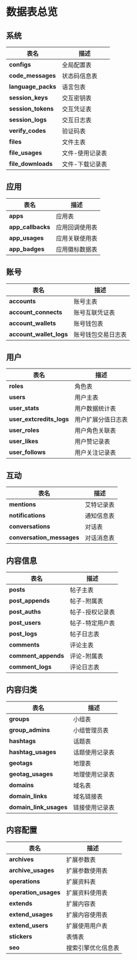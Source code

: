 # 数据表总览

## 系统

| 表名 | 描述 |
| --- | --- |
| **configs** | 全局配置表 |
| **code_messages** | 状态码信息表 |
| **language_packs** | 语言包表 |
| **session_keys** | 交互密钥表 |
| **session_tokens** | 交互凭证表 |
| **session_logs** | 交互日志表 |
| **verify_codes** | 验证码表 |
| **files** | 文件主表 |
| **file_usages** | 文件-使用记录表 |
| **file_downloads** | 文件-下载记录表 |

## 应用

| 表名 | 描述 |
| --- | --- |
| **apps** | 应用表 |
| **app_callbacks** | 应用回调使用表 |
| **app_usages** | 应用关联使用表 |
| **app_badges** | 应用徽标数据表 |

## 账号

| 表名 | 描述 |
| --- | --- |
| **accounts** | 账号主表 |
| **account_connects** | 账号互联凭证表 |
| **account_wallets** | 账号钱包表 |
| **account_wallet_logs** | 账号钱包交易日志表 |

## 用户

| 表名 | 描述 |
| --- | --- |
| **roles** | 角色表 |
| **users** | 用户主表 |
| **user_stats** | 用户数据统计表 |
| **user_extcredits_logs** | 用户扩展分值日志表 |
| **user_roles** | 用户角色关联表 |
| **user_likes** | 用户赞记录表 |
| **user_follows** | 用户关注记录表 |

## 互动

| 表名 | 描述 |
| --- | --- |
| **mentions** | 艾特记录表 |
| **notifications** | 通知信息表 |
| **conversations** | 对话表 |
| **conversation_messages** | 对话消息表 |

## 内容信息

| 表名 | 描述 |
| --- | --- |
| **posts** | 帖子主表 |
| **post_appends** | 帖子-附属表 |
| **post_auths** | 帖子-授权记录表 |
| **post_users** | 帖子-特定用户表 |
| **post_logs** | 帖子日志表 |
| **comments** | 评论主表 |
| **comment_appends** | 评论-附属表 |
| **comment_logs** | 评论日志表 |

## 内容归类

| 表名 | 描述 |
| --- | --- |
| **groups** | 小组表 |
| **group_admins** | 小组管理员表 |
| **hashtags** | 话题表 |
| **hashtag_usages** | 话题使用记录表 |
| **geotags** | 地理表 |
| **geotag_usages** | 地理使用记录表 |
| **domains** | 域名表 |
| **domain_links** | 域名链接表 |
| **domain_link_usages** | 链接使用记录表 |

## 内容配置

| 表名 | 描述 |
| --- | --- |
| **archives** | 扩展参数表 |
| **archive_usages** | 扩展参数使用表 |
| **operations** | 扩展资料表 |
| **operation_usages** | 扩展资料使用表 |
| **extends** | 扩展内容表 |
| **extend_usages** | 扩展内容使用表 |
| **extend_users** | 扩展使用用户表 |
| **stickers** | 表情表 |
| **seo** | 搜索引擎优化信息表 |

